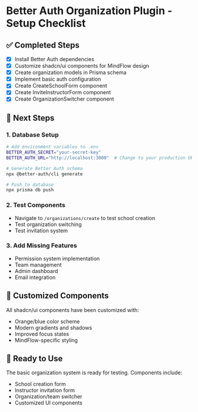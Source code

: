 # Better Auth Organization Plugin - Setup Checklist

## ✅ **Completed Steps**

- [x] Install Better Auth dependencies
- [x] Customize shadcn/ui components for MindFlow design
- [x] Create organization models in Prisma schema
- [x] Implement basic auth configuration
- [x] Create CreateSchoolForm component
- [x] Create InviteInstructorForm component
- [x] Create OrganizationSwitcher component

## 🔄 **Next Steps**

### 1. Database Setup
```bash
# Add environment variables to .env
BETTER_AUTH_SECRET="your-secret-key"
BETTER_AUTH_URL="http://localhost:3000"  # Change to your production URL

# Generate Better Auth schema
npx @better-auth/cli generate

# Push to database
npx prisma db push
```

### 2. Test Components
- Navigate to `/organizations/create` to test school creation
- Test organization switching
- Test invitation system

### 3. Add Missing Features
- Permission system implementation
- Team management
- Admin dashboard
- Email integration

## 🎨 **Customized Components**

All shadcn/ui components have been customized with:
- Orange/blue color scheme
- Modern gradients and shadows
- Improved focus states
- MindFlow-specific styling

## 🚀 **Ready to Use**

The basic organization system is ready for testing. Components include:
- School creation form
- Instructor invitation form
- Organization/team switcher
- Customized UI components

